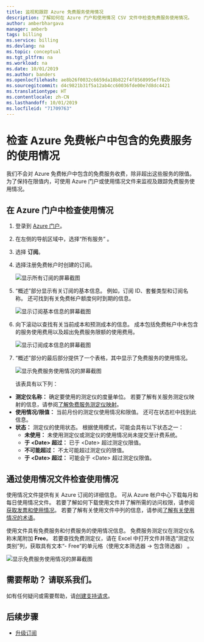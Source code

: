 ```yaml
---
title: 监视和跟踪 Azure 免费服务使用情况
description: 了解如何在 Azure 门户和使用情况 CSV 文件中检查免费服务使用情况。
author: amberbhargava
manager: amberb
tags: billing
ms.service: billing
ms.devlang: na
ms.topic: conceptual
ms.tgt_pltfrm: na
ms.workload: na
ms.date: 10/01/2019
ms.author: banders
ms.openlocfilehash: ae8b26f0032c6659da18b822f4f8568995eff82b
ms.sourcegitcommit: d4c9821b31f5a12ab4cc60036fde00e7d8dc4421
ms.translationtype: HT
ms.contentlocale: zh-CN
ms.lasthandoff: 10/01/2019
ms.locfileid: "71709763"
---
```

# <a name="check-free-service-usage-included-with-your-azure-free-account"></a>检查 Azure 免费帐户中包含的免费服务的使用情况

我们不会对 Azure 免费帐户中包含的免费服务收费，除非超出这些服务的限值。 为了保持在限值内，可使用 Azure 门户或使用情况文件来监视及跟踪免费服务使用情况。

## <a name="check-usage-in-the-azure-portal"></a>在 Azure 门户中检查使用情况

1.  登录到 [Azure 门户](https://portal.azure.com)。

2.  在左侧的导航区域中，选择“所有服务”  。

3.  选择 **订阅**。

4.  选择注册免费帐户时创建的订阅。

    ![显示所有订阅的屏幕截图](./media/billing-check-usage-of-free-services/select-free-account-subscription.png)

5.  “概述”部分显示有关订阅的基本信息。 例如，订阅 ID、套餐类型和订阅名称。 还可找到有关免费帐户额度何时到期的信息。

    ![显示订阅基本信息的屏幕截图](./media/billing-check-usage-of-free-services/subscription-essential-information.png)

6.  向下滚动以查找有关当前成本和预测成本的信息。 成本包括免费帐户中未包含的服务使用费用以及超出免费服务限额的使用费用。

    ![显示订阅成本信息的屏幕截图](./media/billing-check-usage-of-free-services/subscription-cost-information.png)

7.  “概述”部分的最后部分提供了一个表格，其中显示了免费服务的使用情况。

    ![显示免费服务使用情况的屏幕截图](./media/billing-check-usage-of-free-services/subscription-usage-free-services.png)

    该表具有以下列：

* **测定仪名称：** 确定要使用的测定仪的度量单位。 若要了解有关服务测定仪映射的信息，请参阅[了解免费服务测定仪映射](billing-understand-free-service-meter-mapping.md)。
* **使用情况/限值：** 当前月份的测定仪使用情况和限值。 还可在状态栏中找到此信息。
* **状态：** 测定仪的使用状态。 根据使用模式，可能会具有以下状态之一：
  * **未使用：** 未使用测定仪或测定仪的使用情况尚未提交至计费系统。
  * **于 \<Date> 超过：** 已于 \<Date> 超过测定仪限值。
  * **不可能超过：** 不太可能超过测定仪的限值。
  * **于 \<Date> 超过：** 可能会于 \<Date> 超过测定仪限值。

## <a name="check-usage-with-the-usage-file"></a>通过使用情况文件检查使用情况

使用情况文件提供有关 Azure 订阅的详细信息。 可从 Azure 帐户中心下载每月和每日使用情况文件。 若要了解如何下载使用文件并了解所需的访问权限，请参阅[获取发票和使用情况](billing-download-azure-invoice-daily-usage-date.md)。 若要了解有关使用文件中列的信息，请参阅[了解有关使用情况的术语](billing-understand-your-usage.md)。

使用文件具有免费服务和付费服务的使用情况信息。 免费服务测定仪在测定仪名称末尾附加 **Free**。 若要查找免费测定仪，请在 Excel 中打开文件并筛选“测定仪类别”列，获取具有文本“- Free”的单元格（使用文本筛选器 &rarr; 包含筛选器）   。


![显示免费服务使用情况的屏幕截图](./media/billing-check-usage-of-free-services/free-services-usage-csv.png)

## <a name="need-help-contact-us"></a>需要帮助？ 请联系我们。

如有任何疑问或需要帮助，请[创建支持请求](https://go.microsoft.com/fwlink/?linkid=2083458)。

## <a name="next-steps"></a>后续步骤
- [升级订阅](billing-upgrade-azure-subscription.md)
